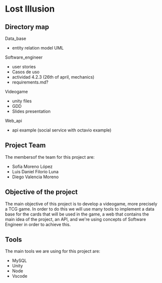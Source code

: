 # Lost Illusion

## Directory map
Data_base
- entity relation model UML

Software_engineer
- user stories
- Casos de uso
- actividad 4.2.3 (26th of april, mechanics)
- requirements.md?

Videogame
- unity files
- GDD
- Slides presentation

Web_api
- api example (social service with octavio example)

## Project Team
The membersof the team for this project are:

- Sofía Moreno López
- Luis Daniel Filorio Luna
- Diego Valencia Moreno

## Objective of the project
The main objective of this project is to develop a videogame, more precisely a TCG game. In order to do this we will use many tools to implement a data base for the cards that will be used in the game, a web that contains the main idea of the project, an API, and we're using concepts of Software Engineer in order to achieve this.

## Tools
The main tools we are using for this project are:
- MySQL
- Unity
- Node
- Vscode
